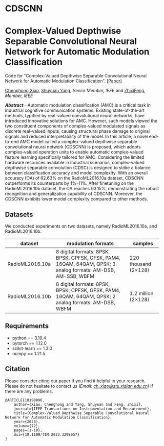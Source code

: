 # CDSCNN

# Complex-Valued Depthwise Separable Convolutional Neural Network for Automatic Modulation Classification

Code for "Complex-Valued Depthwise Separable Convolutional Neural Network for Automatic Modulation Classification". [[Paper]](https://ieeexplore.ieee.org/abstract/document/10198896)

[Chenghong Xiao](https://orcid.org/0009-0002-5841-7039), [Shuyuan Yang](https://web.xidian.edu.cn/syyang/), *Senior Member, IEEE* and [ZhixiFeng](https://faculty.xidian.edu.cn/FZX/zh_CN/index.htm), *Member, IEEE*

***Abstract***—Automatic modulation classification (AMC) is a critical task in industrial cognitive communication systems. Existing state-of-the-art methods, typified by real-valued convolutional neural networks, have introduced innovative solutions for AMC. However, such models viewed the two constituent components of complex-valued modulated signals as discrete real-valued inputs, causing structural phase damage to original signals and reduced interpretability of the model. In this article, a novel end-to-end AMC model called a complex-valued depthwise separable convolutional neural network (CDSCNN) is proposed, which adopts complex-valued operation units to enable automatic complex-valued feature learning specifically tailored for AMC. Considering the limited hardware resources available in industrial scenarios, complex-valued depthwise separable convolution (CDSC) is designed to strike a balance between classification accuracy and model complexity. With an overall accuracy (OA) of 62.63% on the RadioML2016.10a dataset, CDSCNN outperforms its counterparts by 1%–11%. After finetuning on the RadioML2016.10b dataset, the OA reaches 63.15%, demonstrating the robust recognition and generalization capability of CDSCNN. Moreover, the CDSCNN exhibits lower model complexity compared to other methods.

## Datasets

We conducted experiments on two datasets, namely RadioML2016.10a, and RadioML2016.10b.

| dataset     | modulation formats                                           | samples              |
| ----------- | ------------------------------------------------------------ | -------------------- |
| RadioML2016.10a | 8 digital formats: 8PSK, BPSK, CPFSK, GFSK, PAM4, 16QAM, 64QAM, QPSK; 3 analog formats: AM-DSB, AM-SSB, WBFM | 220 thousand (2×128) |
| RadioML2016.10b | 8 digital formats: 8PSK, BPSK, CPFSK, GFSK, PAM4, 16QAM, 64QAM, QPSK; 2 analog formats: AM-DSB, WBFM | 1.2 million (2×128)  |

## Requirements

- python == 3.10.4
- pytorch == 1.12.0
- scikit-learn == 1.3.0
- numpy == 1.21.5

## Citation

Please consider citing our paper if you find it helpful in your research. Please do not hesitate to contact us *(Email: ch_xiao@stu.xidian.edu.cn)* if there are any problems. 

```
@ARTICLE{10198896,
	author={Xiao, Chenghong and Yang, Shuyuan and Feng, Zhixi},
	journal={IEEE Transactions on Instrumentation and Measurement}, 
	title={Complex-Valued Depthwise Separable Convolutional Neural Network for Automatic Modulation Classification}, 
	year={2023},
	volume={72},
	pages={1-10},
	doi={10.1109/TIM.2023.3298657}
}
```
